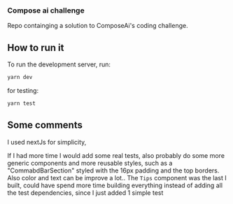 ### Compose ai challenge

Repo containging a solution to ComposeAi's coding challenge.


## How to run it

To run the development server, run:

```bash
yarn dev
```

for testing:

```bash
yarn test
```

## Some comments

I used nextJs for simplicity, 

If I had more time I would add some real tests, also probably do some more generic components and more reusable styles,
such as a "CommabdBarSection" styled with the 16px padding and the top borders. Also color and text can be improve a lot..
The `Tips` component was the last I built, could have spend more time building everything instead of adding all the test dependencies, since I just added 1 simple test